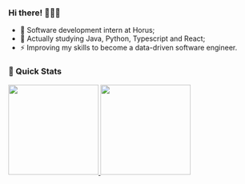### Hi there! 👋👋👋

- 🔭 Software development intern at Horus;
- 🌱 Actually studying Java, Python, Typescript and React;
- ⚡ Improving my skills to become a data-driven software engineer.

### 🚀 Quick Stats
<div>
  <a href="https://github.com/mileidymaria">
  <img height="180em" src="https://github-readme-stats.vercel.app/api?username=mileidymaria&show_icons=true&theme=dark&include_all_commits=true&count_private=true"/>
  <img height="180em" src="https://github-readme-stats.vercel.app/api/top-langs/?username=mileidymaria&layout=compact&langs_count=4&theme=dark"/>
</div>  
  
<div>
  <a href="www.linkedin.com/in/mileidymaria" target="_blank> <img src="https://img.shields.io/badge/LinkedIn-0077B5?style=for-the-badge&logo=linkedin&logoColor=white" target="_blank"> </a>
</div>

